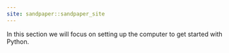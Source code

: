 ```yaml
---
site: sandpaper::sandpaper_site
---
```


In this section we will focus on setting up the computer to get started with Python. 



